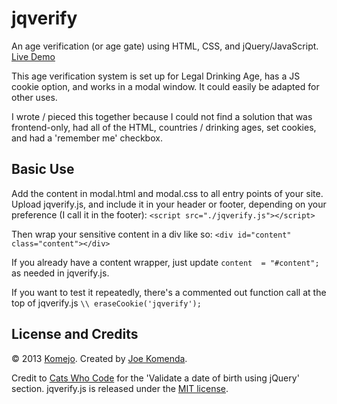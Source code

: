 jqverify
========

An age verification (or age gate) using HTML, CSS, and jQuery/JavaScript. [Live Demo](http://komejo.com/jqverify/example.html)

This age verification system is set up for Legal Drinking Age, has a JS cookie option, and works in a modal window. It could easily be adapted for other uses.

I wrote / pieced this together because I could not find a solution that was frontend-only, had all of the HTML, countries / drinking ages, set cookies, and had a 'remember me' checkbox.

## Basic Use

Add the content in modal.html and modal.css to all entry points of your site. Upload jqverify.js, and include it in your header or footer, depending on your preference (I call it in the footer): `<script src="./jqverify.js"></script>`

Then wrap your sensitive content in a div like so: `<div id="content" class="content"></div>`

If you already have a content wrapper, just update `content  = "#content";` as needed in jqverify.js.

If you want to test it repeatedly, there's a commented out function call at the top of jqverify.js `\\ eraseCookie('jqverify');`


## License and Credits

© 2013 <a href="https://github.com/komejo">Komejo</a>. Created by <a href="http://twitter.com/KomejoDev">Joe Komenda</a>.

Credit to [Cats Who Code](http://www.catswhocode.com/blog/10-jquery-snippets-for-efficient-developers) for the 'Validate a date of birth using jQuery' section.
jqverify.js is released under the <a href="http://opensource.org/licenses/MIT">MIT license</a>.

